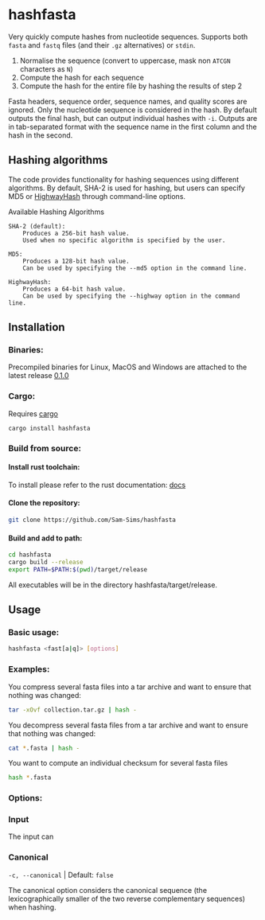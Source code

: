 # hashfasta

Very quickly compute hashes from nucleotide sequences. Supports both `fasta` and `fastq` files (and their `.gz`
alternatives) or `stdin`.

1. Normalise the sequence (convert to uppercase, mask non `ATCGN` characters as `N`)
2. Compute the hash for each sequence
3. Compute the hash for the entire file by hashing the results of step 2

Fasta headers, sequence order, sequence names, and quality scores are ignored. Only the nucleotide sequence is
considered in the hash. By default outputs the final hash, but can output individual hashes with `-i`. Outputs are in
tab-separated format with the sequence name in the first column and the hash in the second.

## Hashing algorithms

The code provides functionality for hashing sequences using different algorithms. By default, SHA-2 is used for hashing,
but users can specify MD5 or [HighwayHash](https://github.com/nickbabcock/highway-rs) through command-line options.

Available Hashing Algorithms

    SHA-2 (default):
        Produces a 256-bit hash value.
        Used when no specific algorithm is specified by the user.

    MD5:
        Produces a 128-bit hash value.
        Can be used by specifying the --md5 option in the command line.

    HighwayHash:
        Produces a 64-bit hash value.
        Can be used by specifying the --highway option in the command line.

## Installation

### Binaries:

Precompiled binaries for Linux, MacOS and Windows are attached to the latest
release [0.1.0](https://github.com/Sam-Sims/ambigviz/releases/tag/v0.1.0)

### Cargo:

Requires [cargo](https://www.rust-lang.org/tools/install)

```
cargo install hashfasta
```

### Build from source:

#### Install rust toolchain:

To install please refer to the rust documentation: [docs](https://www.rust-lang.org/tools/install)

#### Clone the repository:

```bash
git clone https://github.com/Sam-Sims/hashfasta
```

#### Build and add to path:

```bash
cd hashfasta
cargo build --release
export PATH=$PATH:$(pwd)/target/release
```

All executables will be in the directory hashfasta/target/release.

## Usage

### Basic usage:

```bash
hashfasta <fast[a|q]> [options]
```

### Examples:

You compress several fasta files into a tar archive and want to ensure that nothing was changed:

```bash
tar -xOvf collection.tar.gz | hash -
```

You decompress several fasta files from a tar archive and want to ensure that nothing was changed:

```bash
cat *.fasta | hash -
```

You want to compute an individual checksum for several fasta files

```bash
hash *.fasta
```

### Options:

### Input

The input can

### Canonical

`-c, --canonical` | Default: `false`

The canonical option considers the canonical sequence (the lexicographically smaller of the two reverse complementary
sequences) when hashing.